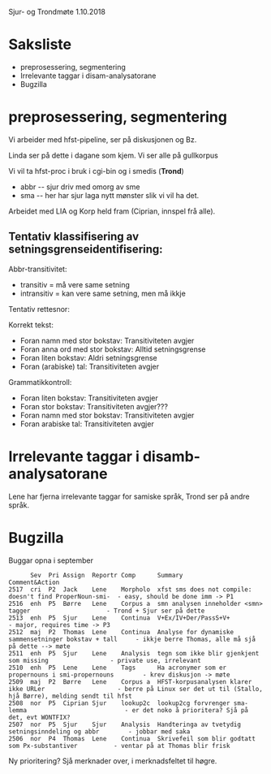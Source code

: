 Sjur- og Trondmøte 1.10.2018

# Saksliste

* preprosessering, segmentering
* Irrelevante taggar i disam-analysatorane
* Bugzilla

# preprosessering, segmentering

Vi arbeider med hfst-pipeline, ser på diskusjonen og Bz.

Linda ser på dette i dagane som kjem.
Vi ser alle på gullkorpus

Vi vil ta  hfst-proc i bruk i cgi-bin og i smedis (**Trond**)
* abbr -- sjur driv med omorg av sme
* sma -- her har sjur laga nytt mønster slik vi vil ha det.

Arbeidet med LIA og Korp held fram (Ciprian, innspel frå alle).

## Tentativ klassifisering av setningsgrenseidentifisering:

Abbr-transitivitet:
* transitiv = må vere same setning
* intransitiv = kan vere same setning, men må ikkje

Tentativ rettesnor:

Korrekt tekst:
* Foran namn med stor bokstav: Transitiviteten avgjer
* Foran anna ord med stor bokstav: Alltid setningsgrense
* Foran liten bokstav: Aldri setningsgrense
* Foran (arabiske) tal: Transitiviteten avgjer

Grammatikkontroll:
* Foran liten bokstav: Transitiviteten avgjer
* Foran stor bokstav: Transitiviteten avgjer???
* Foran namn med stor bokstav: Transitiviteten avgjer
* Foran arabiske tal: Transitiviteten avgjer

# Irrelevante taggar i disamb-analysatorane

Lene har fjerna irrelevante taggar for samiske språk, Trond ser på andre språk.

# Bugzilla

Buggar opna i september

```
      Sev  Pri Assign  Reportr Comp      Summary                                                  Comment&Action
2517  cri  P2  Jack    Lene    Morpholo  xfst sms does not compile: doesn't find ProperNoun-smi-  - easy, should be done imm -> P1
2516  enh  P5  Børre   Lene    Corpus a  smn analysen inneholder <smn> tagger                     - Trond + Sjur ser på dette
2513  enh  P5  Sjur    Lene    Continua  V+Ex/IV+Der/PassS+V+                                     - major, requires time -> P3
2512  maj  P2  Thomas  Lene    Continua  Analyse for dynamiske sammensetninger bokstav + tall     - ikkje berre Thomas, alle må sjå på dette --> møte
2511  enh  P5  Sjur    Lene    Analysis  tegn som ikke blir gjenkjent som missing                 - private use, irrelevant
2510  enh  P5  Lene    Lene    Tags      Ha acronymer som er propernouns i smi-propernouns        - krev diskusjon -> møte
2509  maj  P2  Børre   Lene    Corpus a  HFST-korpusanalysen klarer ikke URLer                    - berre på Linux ser det ut til (Stallo, hjå Børre), melding sendt til hfst
2508  nor  P5  Ciprian Sjur    lookup2c  lookup2cg forvrenger sma-lemma                           - er det noko å prioritera? Sjå på det, evt WONTFIX?
2507  nor  P5  Sjur    Sjur    Analysis  Handteringa av tvetydig setningsinndeling og abbr        - jobbar med saka
2506  nor  P4  Thomas  Lene    Continua  Skrivefeil som blir godtatt som Px-substantiver          - ventar på at Thomas blir frisk
```

Ny prioritering? Sjå merknader over, i merknadsfeltet til høgre.
